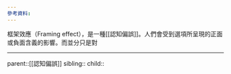 ```yaml
---
參考資料:
---
```

框架效應（Framing effect），是一種[[認知偏誤]]。人們會受到選項所呈現的正面或負面含義的影響。而並分只是對
- - -
parent::[[認知偏誤]]
sibling::
child::
